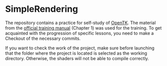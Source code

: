 # SimpleRendering

The repository contains a practice for self-study of [OpenTK](https://github.com/opentk/opentk). The material from the [official training manual](https://opentk.net/learn/index.html) (Chapter 1) was used for the training. To get acquainted with the progression of specific lessons, you need to make a Checkout of the necessary commits.

If you want to check the work of the project, make sure before launching that the folder where the project is located is selected as the working directory. Otherwise, the shaders will not be able to compile correctly.
